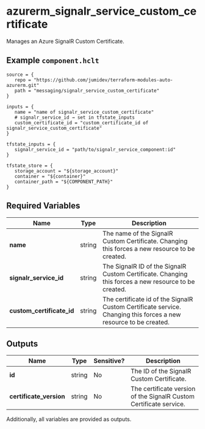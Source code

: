 # azurerm_signalr_service_custom_certificate

Manages an Azure SignalR Custom Certificate.

## Example `component.hclt`

```hcl
source = {
   repo = "https://github.com/jumidev/terraform-modules-auto-azurerm.git"   
   path = "messaging/signalr_service_custom_certificate"   
}

inputs = {
   name = "name of signalr_service_custom_certificate"   
   # signalr_service_id → set in tfstate_inputs
   custom_certificate_id = "custom_certificate_id of signalr_service_custom_certificate"   
}

tfstate_inputs = {
   signalr_service_id = "path/to/signalr_service_component:id"   
}

tfstate_store = {
   storage_account = "${storage_account}"   
   container = "${container}"   
   container_path = "${COMPONENT_PATH}"   
}

```

## Required Variables

| Name | Type |  Description |
| ---- | --------- |  ----------- |
| **name** | string |  The name of the SignalR Custom Certificate. Changing this forces a new resource to be created. | 
| **signalr_service_id** | string |  The SignalR ID of the SignalR Custom Certificate. Changing this forces a new resource to be created. | 
| **custom_certificate_id** | string |  The certificate id of the SignalR Custom Certificate service. Changing this forces a new resource to be created. | 



## Outputs

| Name | Type | Sensitive? | Description |
| ---- | ---- | --------- | --------- |
| **id** | string | No  | The ID of the SignalR Custom Certificate. | 
| **certificate_version** | string | No  | The certificate version of the SignalR Custom Certificate service. | 

Additionally, all variables are provided as outputs.
